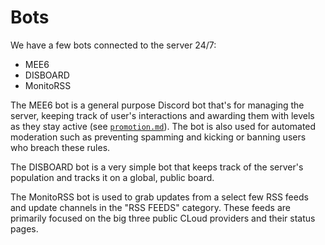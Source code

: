 # Bots

We have a few bots connected to the server 24/7:

- MEE6
- DISBOARD
- MonitoRSS

The MEE6 bot is a general purpose Discord bot that's for managing the server, keeping track of user's interactions and awarding them with levels as they stay active (see [`promotion.md`](/promotion.md)). The bot is also used for automated moderation such as preventing spamming and kicking or banning users who breach these rules.

The DISBOARD bot is a very simple bot that keeps track of the server's population and tracks it on a global, public board.

The MonitoRSS bot is used to grab updates from a select few RSS feeds and update channels in the "RSS FEEDS" category. These feeds are primarily focused on the big three public CLoud providers and their status pages.
